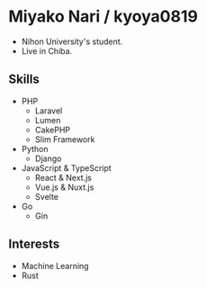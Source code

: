 # Miyako Nari / kyoya0819

- Nihon University's student.
- Live in Chiba.

## Skills

- PHP
  - Laravel
  - Lumen
  - CakePHP
  - Slim Framework
- Python
  - Django
- JavaScript & TypeScript
  - React & Next.js
  - Vue.js & Nuxt.js
  - Svelte
- Go
  - Gin

## Interests

- Machine Learning
- Rust
